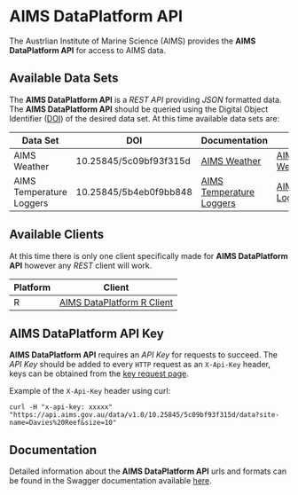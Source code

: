 AIMS DataPlatform API
=====================

The Austrlian Institute of Marine Science (AIMS) provides the __AIMS DataPlatform API__ for access to AIMS data.

Available Data Sets
-------------------

The __AIMS DataPlatform API__ is a *REST API* providing *JSON* formatted data.  The __AIMS DataPlatform API__ should be queried using the Digital Object Identifier ([DOI](https://doi.org)) of the desired data set.  At this time available data sets are:

Data Set                 | DOI                    | Documentation                                   | Resolve DOI
-------------------------|------------------------|-------------------------------------------------|-------------------------------------------------------------------------
AIMS Weather             | 10.25845/5c09bf93f315d | [AIMS Weather](weather)                         | [AIMS Weather](https://doi.org/10.25845/5c09bf93f315d){:target="_blank"}
AIMS Temperature Loggers | 10.25845/5b4eb0f9bb848 | [AIMS Temperature Loggers](temperature-loggers) | [AIMS Temperature Loggers](https://doi.org/10.25845/5b4eb0f9bb848){:target="_blank"}

Available Clients
-----------------

At this time there is only one client specifically made for __AIMS DataPlatform API__ however any *REST* client will work.

Platform | Client
---------|--------------------------------------------------------------------
R        | [AIMS DataPlatform R Client](http://aims.github.io/data-platform-r)


AIMS DataPlatform API Key
-------------------------
__AIMS DataPlatform API__ requires an *API Key* for requests to succeed.  The *API Key* should be added to every `HTTP` request as an `X-Api-Key` header, keys can be obtained from the [key request page](key-request).

Example of the `X-Api-Key` header using curl:

```
curl -H "x-api-key: xxxxx" "https://api.aims.gov.au/data/v1.0/10.25845/5c09bf93f315d/data?site-name=Davies%20Reef&size=10"
```

Documentation
-------------

Detailed information about the __AIMS DataPlatform API__ urls and formats can be found in the Swagger documentation available [here](swagger).
                                                                                 
